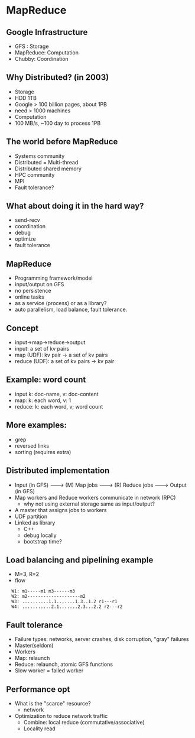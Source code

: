 # MapReduce

## Google Infrastructure
* GFS : Storage
* MapReduce: Computation
* Chubby: Coordination 

## Why Distributed? (in 2003)
* Storage 
 * HDD 1TB
 * Google > 100 billion pages, about 1PB 
 * need > 1000 machines 
* Computation
 * 100 MB/s, ~100 day to process 1PB  

## The world before MapReduce
* Systems community
 * Distributed = Multi-thread 
 * Distributed shared memory
* HPC community
 * MPI
* Fault tolerance?

## What about doing it in the hard way?
* send-recv
* coordination 
* debug
* optimize 
* fault tolerance

## MapReduce
* Programming framework/model 
* input/output on GFS
* no persistence 
* online tasks
* as a service (process) or as a library?
* auto parallelism, load balance, fault tolerance. 

## Concept
* input->map->reduce->output
* input: a set of kv pairs
* map (UDF): kv pair -> a set of kv pairs 
* reduce (UDF): a set of kv pairs -> kv pair 

## Example: word count
* input k: doc-name, v: doc-content
* map: k: each word, v: 1  
* reduce: k: each word, v; word count 

## More examples:
* grep
* reversed links
* sorting (requires extra)

## Distributed implementation
* Input (in GFS) ---> (M) Map jobs ---> (R) Reduce jobs ---> Output (in GFS) 
* Map workers and Reduce workers communicate in network (RPC)
  * why not using external storage same as input/output? 
* A master that assigns jobs to workers 
* UDF partition
* Linked as library
  * C++
  * debug locally
  * bootstrap time?

## Load balancing and pipelining example
* M=3, R=2 
* flow 
```
  W1: m1-----m1 m3------m3
  W2: m2--------------------m2
  W3: ..........1.1.......1.3..1.2 r1---r1
  W4: ...........2.1.......2.3...2.2 r2---r2
```

## Fault tolerance 
* Failure types: networks, server crashes, disk corruption, "gray" failures
* Master(seldom)
* Workers
 * Map: relaunch
 * Reduce: relaunch, atomic GFS functions
* Slow worker = failed worker

## Performance opt
* What is the "scarce" resource?
  * network
* Optimization to reduce network traffic
  * Combine: local reduce (commutative/associative)
  * Locality read

